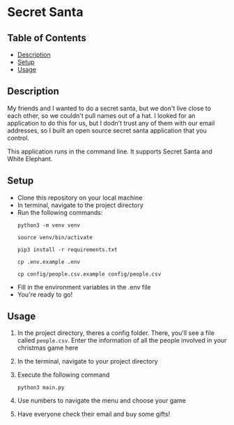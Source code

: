 # Secret Santa

## Table of Contents
- [Description](#description)
- [Setup](#setup)
- [Usage](#usage)

## Description

My friends and I wanted to do a secret santa, but we don't live close to each other, so we couldn't pull names out of a hat. I looked for an application to do this for us, but I dodn't trust any of them with our email addresses, so I built an open source secret santa application that you control.

This application runs in the command line. It supports Secret Santa and White Elephant.

## Setup
- Clone this repository on your local machine
- In terminal, navigate to the project directory
- Run the following commands:
    ```
    python3 -m venv venv

    source venv/bin/activate

    pip3 install -r requirements.txt

    cp .env.example .env

    cp config/people.csv.example config/people.csv
    ```
- Fill in the environment variables in the .env file
- You're ready to go!

## Usage

1. In the project directory, theres a config folder. There, you'll see a file called `people.csv`. Enter the information of all the people involved in your christmas game here
2. In the terminal, navigate to your project directory
3. Execute the following command
    
    ```
    python3 main.py
    ```
4. Use numbers to navigate the menu and choose your game
5. Have everyone check their email and buy some gifts!
